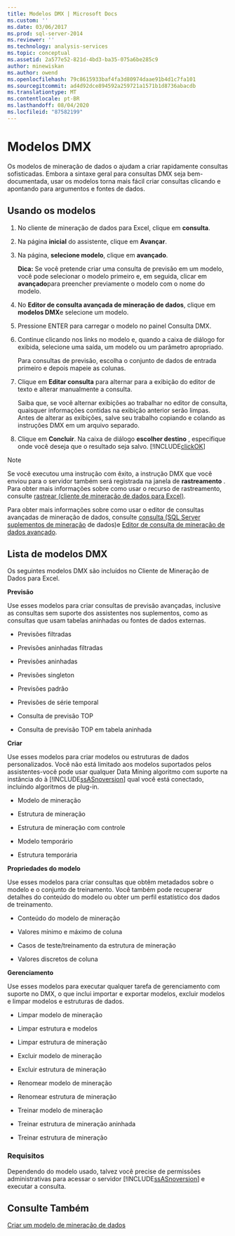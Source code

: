 ```yaml
---
title: Modelos DMX | Microsoft Docs
ms.custom: ''
ms.date: 03/06/2017
ms.prod: sql-server-2014
ms.reviewer: ''
ms.technology: analysis-services
ms.topic: conceptual
ms.assetid: 2a577e52-821d-4bd3-ba35-075a6be285c9
author: minewiskan
ms.author: owend
ms.openlocfilehash: 79c8615933baf4fa3d80974daae91b4d1c7fa101
ms.sourcegitcommit: ad4d92dce894592a259721a1571b1d8736abacdb
ms.translationtype: MT
ms.contentlocale: pt-BR
ms.lasthandoff: 08/04/2020
ms.locfileid: "87582199"
---
```

# <a name="dmx-templates"></a>Modelos DMX
  Os modelos de mineração de dados o ajudam a criar rapidamente consultas sofisticadas. Embora a sintaxe geral para consultas DMX seja bem-documentada, usar os modelos torna mais fácil criar consultas clicando e apontando para argumentos e fontes de dados.  
  
## <a name="using-the-templates"></a>Usando os modelos  
  
1.  No cliente de mineração de dados para Excel, clique em **consulta**.  
  
2.  Na página **inicial** do assistente, clique em **Avançar**.  
  
3.  Na página, **selecione modelo**, clique em **avançado**.  
  
     **Dica:** Se você pretende criar uma consulta de previsão em um modelo, você pode selecionar o modelo primeiro e, em seguida, clicar em **avançado**para preencher previamente o modelo com o nome do modelo.  
  
4.  No **Editor de consulta avançada de mineração de dados**, clique em **modelos DMX**e selecione um modelo.  
  
5.  Pressione ENTER para carregar o modelo no painel Consulta DMX.  
  
6.  Continue clicando nos links no modelo e, quando a caixa de diálogo for exibida, selecione uma saída, um modelo ou um parâmetro apropriado.  
  
     Para consultas de previsão, escolha o conjunto de dados de entrada primeiro e depois mapeie as colunas.  
  
7.  Clique em **Editar consulta** para alternar para a exibição do editor de texto e alterar manualmente a consulta.  
  
     Saiba que, se você alternar exibições ao trabalhar no editor de consulta, quaisquer informações contidas na exibição anterior serão limpas. Antes de alterar as exibições, salve seu trabalho copiando e colando as instruções DMX em um arquivo separado.  
  
8.  Clique em **Concluir**. Na caixa de diálogo **escolher destino** , especifique onde você deseja que o resultado seja salvo. [!INCLUDE[clickOK](../includes/clickok-md.md)]  
  
> [!NOTE]  
>  Se você executou uma instrução com êxito, a instrução DMX que você enviou para o servidor também será registrada na janela de **rastreamento** . Para obter mais informações sobre como usar o recurso de rastreamento, consulte [rastrear &#40;cliente de mineração de dados para Excel&#41;](trace-data-mining-client-for-excel.md).  
  
 Para obter mais informações sobre como usar o editor de consultas avançadas de mineração de dados, consulte [consulta &#40;SQL Server suplementos de mineração](query-sql-server-data-mining-add-ins.md) de dados&#41;e [Editor de consulta de mineração de dados avançado](advanced-data-mining-query-editor.md).  
  
## <a name="list-of-dmx-templates"></a>Lista de modelos DMX  
 Os seguintes modelos DMX são incluídos no Cliente de Mineração de Dados para Excel.  
  
 **Previsão**  
  
 Use esses modelos para criar consultas de previsão avançadas, inclusive as consultas sem suporte dos assistentes nos suplementos, como as consultas que usam tabelas aninhadas ou fontes de dados externas.  
  
-   Previsões filtradas  
  
-   Previsões aninhadas filtradas  
  
-   Previsões aninhadas  
  
-   Previsões singleton  
  
-   Previsões padrão  
  
-   Previsões de série temporal  
  
-   Consulta de previsão TOP  
  
-   Consulta de previsão TOP em tabela aninhada  
  
 **Criar**  
  
 Use esses modelos para criar modelos ou estruturas de dados personalizados. Você não está limitado aos modelos suportados pelos assistentes-você pode usar qualquer Data Mining algoritmo com suporte na instância do à [!INCLUDE[ssASnoversion](../includes/ssasnoversion-md.md)] qual você está conectado, incluindo algoritmos de plug-in.  
  
-   Modelo de mineração  
  
-   Estrutura de mineração  
  
-   Estrutura de mineração com controle  
  
-   Modelo temporário  
  
-   Estrutura temporária  
  
 **Propriedades do modelo**  
  
 Use esses modelos para criar consultas que obtêm metadados sobre o modelo e o conjunto de treinamento. Você também pode recuperar detalhes do conteúdo do modelo ou obter um perfil estatístico dos dados de treinamento.  
  
-   Conteúdo do modelo de mineração  
  
-   Valores mínimo e máximo de coluna  
  
-   Casos de teste/treinamento da estrutura de mineração  
  
-   Valores discretos de coluna  
  
 **Gerenciamento**  
  
 Use esses modelos para executar qualquer tarefa de gerenciamento com suporte no DMX, o que inclui importar e exportar modelos, excluir modelos e limpar modelos e estruturas de dados.  
  
-   Limpar modelo de mineração  
  
-   Limpar estrutura e modelos  
  
-   Limpar estrutura de mineração  
  
-   Excluir modelo de mineração  
  
-   Excluir estrutura de mineração  
  
-   Renomear modelo de mineração  
  
-   Renomear estrutura de mineração  
  
-   Treinar modelo de mineração  
  
-   Treinar estrutura de mineração aninhada  
  
-   Treinar estrutura de mineração  
  
### <a name="requirements"></a>Requisitos  
 Dependendo do modelo usado, talvez você precise de permissões administrativas para acessar o servidor [!INCLUDE[ssASnoversion](../includes/ssasnoversion-md.md)] e executar a consulta.  
  
## <a name="see-also"></a>Consulte Também  
 [Criar um modelo de mineração de dados](creating-a-data-mining-model.md)  
  
  
